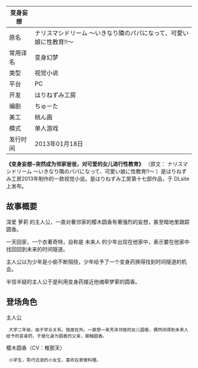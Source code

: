 |  变身妄想  ||
|---|---|
|原名  |  ナリスマシドリーム ～いきなり隣のパパになって、可愛い娘に性教育!!～   |
|常用译名  |  变身幻梦   |
|类型  |  视觉小说   |
|平台  |  PC   |
|开发  |  はりねずみ工房   |
|编剧  |  ちゅーた   |
|美工  |  桃ん画   |
|模式  |  单人游戏   |
|发行时间  |  2013年01月18日   |
  
**《变身妄想~突然成为邻家爸爸，对可爱的女儿进行性教育》** （原文：  ナリスマシドリーム ～いきなり隣のパパになって、可愛い娘に性教育!!～
）是はりねずみ工房2013年制作的一款视觉小说。是はりねずみ工房第十七部作品，于  DLsite  上发布。

##  故事概要

深爱  萝莉  的主人公，一直对著邻家的樱木圆香有著强烈的妄想，甚至暗地里跟踪圆香。

一天回家，一个衣著奇特，自称是  未来人  的少年出现在他家中，表示要在他家中找回回到未来的时间隧道。

主人公以为少年是小偷不断阻挠，少年给予了一个变身药换得找到时间隧道的机会。

半信半疑的主人公于是利用变身药接近他魂牵梦萦的圆香。

##  登场角色

主人公

     大学二年级，由于学业关系，独居在外。一直想一亲芳泽邻居的女儿圆香，偶然间得到未来人给予的变身药，于是化身为圆香的父亲，接触圆香。 

樱木圆香（CV：椎那天）

     小学生，乖巧活泼的小女生，喜欢在家做料理。 